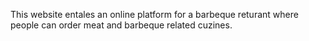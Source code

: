 This website entales an online platform for a barbeque returant where people can order meat and barbeque related cuzines.

